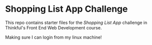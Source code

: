 # Shopping List App Challenge

This repo contains starter files for the *Shopping List App* challenge in Thinkful's Front End Web Development course.

Making sure I can login from my linux machine!
